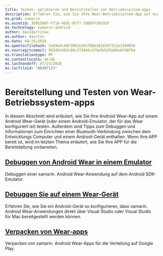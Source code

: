 ```yaml
---
title: Testen, optimieren und Bereitstellen von Betriebssystem-apps
description: Erfahren Sie, wie Sie Ihre Wear-Betriebssystem-App auf einem Android-Gerät (oder Emulator) testen und für die Bereitstellung vorbereiten.
ms.prod: xamarin
ms.assetid: 3D8E5A97-F719-4E8C-B777-108DFF20C91F
ms.technology: xamarin-android
author: davidortinau
ms.author: daortin
ms.date: 04/25/2018
ms.openlocfilehash: 5eb9e8c49f3002e265f06b182e26f312e3204056
ms.sourcegitcommit: 952db1983c0bc373844c5fbe9d185e04a87d8fb4
ms.translationtype: MT
ms.contentlocale: de-DE
ms.lasthandoff: 07/23/2020
ms.locfileid: "86997123"
---
```

# <a name="deployment-and-testing-of-wear-os-apps"></a>Bereitstellung und Testen von Wear-Betriebssystem-apps

In diesem Abschnitt wird erläutert, wie Sie Ihre Android Wear-App auf einem Android Wear-Gerät (oder einem Android-Emulator, der für das Wear konfiguriert ist) testen. Außerdem sind Tipps zum Debuggen und Informationen zum Einrichten einer Bluetooth-Verbindung zwischen dem Entwicklungs Computer und einem Android-Gerät enthalten.
Wenn Ihre APP bereit ist, wird im letzten Thema erläutert, wie Sie Ihre APP für die Bereitstellung vorbereiten.

## <a name="debug-android-wear-on-an-emulator"></a>[Debuggen von Android Wear in einem Emulator](~/android/wear/deploy-test/debug-on-emulator.md)

Debuggen einer xamarin. Android Wear-Anwendung auf dem Android SDK-Emulator.

## <a name="debug-on-a-wear-device"></a>[Debuggen Sie auf einem Wear-Gerät](~/android/wear/deploy-test/debug-on-device.md)

Erfahren Sie, wie Sie ein Android-Gerät so konfigurieren, dass xamarin. Android Wear-Anwendungen direkt über Visual Studio oder Visual Studio für Mac bereitgestellt werden können.

## <a name="packaging-wear-apps"></a>[Verpacken von Wear-apps](~/android/wear/deploy-test/packaging.md)

Verpacken von xamarin. Android Wear-Apps für die Verteilung auf Google Play.
